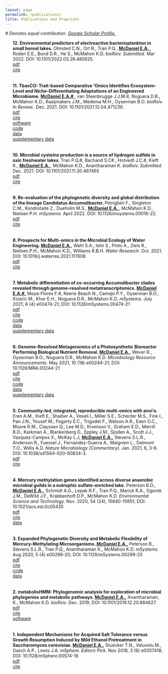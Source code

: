 ```yaml
---
layout: page
permalink: /publications/
title: Publications and Preprints
---
```


<i># Denotes equal contribution. <a href="https://scholar.google.com/citations?user=OJFxBWMAAAAJ&hl=en">Google Scholar Profile.</a></i>

<ul>
<b> 12. Environmental predictors of electroactive bacterioplankton in small boreal lakes. </b> Olmsted C.N., Ort R., Tran P.Q., <b><u> McDaniel E.A. </u></b>, Roden E.E., Bond D.R., He S., McMahon K.D. <i> bioRxiv. Submitted. </i> Mar 2022. DOI: 10.1101/2022.03.26.485925. <br>
	<a href="../pdfs/Olmsted2022.pdf"><div class="color-button">pdf</div></a><a href="https://www.biorxiv.org/content/10.1101/2022.03.26.485925v1"><div class="color-button">cite</div></a>
	<br>
	<br>
<b> 11. TbasCO: Trait-based Comparative ‘Omics Identifies Ecosystem-Level and Niche-Differentiating Adaptations of an Engineered Microbiome. <u> McDaniel E.A.# </u></b>, van Steenbrugge J.J.M.#, Noguera D.R., McMahon K.D., Raaijmakers J.M., Medema M.H., Oyserman B.O. <i> bioRxiv. In Review.. </i> Dec. 2021. DOI: 10.1101/2021.12.04.471239. <br>
	 <a href="../pdfs/TbasCO_preprint.pdf"><div class="color-button">pdf</div></a><a href="https://www.biorxiv.org/content/10.1101/2021.12.04.471239v1"><div class="color-button">cite</div></a><a href="https://github.com/Jorisvansteenbrugge/TbasCO"><div class="color-button">software</div></a><a href="https://github.com/elizabethmcd/EBPR-MAGs"><div class="color-button">code</div></a><a href="https://www.ncbi.nlm.nih.gov/bioproject/PRJNA714686"><div class="color-button">data</div></a><a href="https://figshare.com/projects/EBPR_Trait-Based_Comparative_Omics/90437"><div class="color-button">supplementary data</div></a>
	<br>
	<br>
<b> 10. Microbial cysteine production is a source of hydrogen sulfide in oxic freshwater lakes. </b> Tran P.Q.#, Bachand S.C#., Hotvedt J.C.#, Kieft K., <b><u> McDaniel E.A. </u></b>, McMahon K.D., Anantharaman K. <i> bioRxiv. Submitted. </i> Dec. 2021. DOI: 10.1101/2021.11.30.467465 <br>
	<a href="../pdfs/Tran2021_preprint.pdf"><div class="color-button">pdf</div></a><a href="https://scholar.google.com/citations?view_op=view_citation&hl=en&user=OJFxBWMAAAAJ&citation_for_view=OJFxBWMAAAAJ:LkGwnXOMwfcC"><div class="color-button">cite</div></a>
	<br>
	<br>
<b> 9. Re-evaluation of the phylogenetic diversity and global distribution of the lineage Candidatus Accumulibacter. </b> Petriglieri F., Singleton C.M., Kondrotaite Z., Dueholm M.S., <b><u> McDaniel E.A. </u></b>, McMahon K.D., Nielsen P.H. <i> mSystems. </i> April 2022. DOI: 10.1128/msystems.00016-22. <br>
	<a href="../pdfs/Petriglieri2022_msystems.00016-22.pdf"><div class="color-button">pdf</div></a><a href="https://journals.asm.org/doi/10.1128/msystems.00016-22"><div class="color-button">cite</div></a>
	<br>
	<br>
<b>8. Prospects for Multi-omics in the Microbial Ecology of Water Engineering. <u>McDaniel E.A.</u></b>, Wahl S.A., Ishii S., Pinto A., Ziels R., Nielsen P.H., McMahon K.D., Williams R.B.H. <i>Water Research.</i> Oct. 2021. DOI: 10.1016/j.waterres.2021.117608 <br>
		<a href="../pdfs/McDaniel2021_WaterResearch_publication.pdf"><div class="color-button">pdf</div></a><a href="https://www.sciencedirect.com/science/article/abs/pii/S0043135421008034?via%3Dihub"><div class="color-button">cite</div></a>
	<br>
	<br>
<b>7. Metabolic differentiation of co-occurring Accumulibacter clades revealed through genome-resolved metatranscriptomics. <u>McDaniel E.A.#,</u></b> Moya-Flores F.#, Keene Beach N., Camejo P.Y., Oyserman B.O., Kizaric M., Khor E.H., 
Noguera D.R., McMahon K.D. <i>mSystems.</i> July 2021, 6 (4) e00474-21; DOI: 10.1128/mSystems.00474-21 <br>
		<a href="../pdfs/mSystems.00474-21.pdf"><div class="color-button">pdf</div></a><a href="https://journals.asm.org/doi/10.1128/mSystems.00474-21"><div class="color-button">cite</div></a><a href="https://github.com/elizabethmcd/R3R4"><div class="color-button">code</div></a><a href="https://www.ncbi.nlm.nih.gov/bioproject/?term=PRJNA668760"><div class="color-button">data</div></a><a href="https://figshare.com/projects/Metabolic_Plasticity_of_Accumulibacter_Clades/90614"><div class="color-button">supplementary data</div></a>
	<br>
	<br>
<b>6. Genome-Resolved Metagenomics of a Photosynthetic Bioreactor Performing Biological Nutrient Removal. <u>McDaniel E.A.,</u></b> Wever R., Oyserman B.O., Noguera D.R., McMahon K.D. <i>Microbiology Resource Announcements.</i> May 2021, 10 (18) e00244-21; DOI: 10.1128/MRA.00244-21  <br>
		<a href="../pdfs/mra2021_POB_publication.pdf"><div class="color-button">pdf</div></a><a href="https://scholar.google.com/citations?view_op=view_citation&hl=en&user=OJFxBWMAAAAJ&citation_for_view=OJFxBWMAAAAJ:W7OEmFMy1HYC"><div class="color-button">cite</div></a><a href="https://github.com/elizabethmcd/obscurePOS"><div class="color-button">code</div></a><a href="https://www.ncbi.nlm.nih.gov/bioproject/PRJNA704939"><div class="color-button">data</div></a><a href="https://figshare.com/projects/POB_Genome-Resolved_Metagenomics/99704"><div class="color-button">supplementary data</div></a>
	<br>
	<br>
<b>5. Community-led, integrated, reproducible multi-omics with anvi’o.</b> Eren A.M., Kiefl E., Shaiber A., Veseli I., Miller S.E., Schecter M.S., Fink I., Pan J.N., Yousef M., Fogarty E.C., Trigodet F., Watson A.R., Esen O.C., Moore R.M., Clayssen Q., Lee M.D., Kivenson V., Graham E.D., Merrill B.D., Karkman A., Blankenberg D., Eppley J.M., Sjoden A., Scott J.J., Vazquez-Campos X., McKay L.J, <u><b> McDaniel E.A.,</b></u> Stevens S.L.R., Anderson R., Fuessel J., Fernandez-Guerra A., Maignien L., Delmont T.O., Willis A.D.  <i>Nature Microbiology (Commentary).</i> Jan. 2021, 6, 3-6. DOI: 10.1038/s41564-020-00834-3.  <br>
		<a href="../pdfs/Anvio2020_NMC.pdf"><div class="color-button">pdf</div></a><a href="https://scholar.google.com/citations?view_op=view_citation&hl=en&user=OJFxBWMAAAAJ&citation_for_view=OJFxBWMAAAAJ:Y0pCki6q_DkC"><div class="color-button">cite</div></a>
	<br>
	<br>
	<b>4. Mercury methylation genes identified across diverse anaerobic microbial guilds in a eutrophic sulfate-enriched lake.</b> Peterson B.D., <u><b>McDaniel E.A.,</b></u> Schmidt A.G., Lepak R.F., Tran P.Q., Marick R.A., Ogorek J.M., DeWild J.F., Krabbenhoft D.P., McMahon K.D.  <i>Environmental Science and Technology.</i> Nov. 2020, 54 (24), 15840-15851; DOI: 10.1021/acs.est.0c05435 <br>
		<a href="../pdfs/Peterson2020_EST_finalPub.pdf"><div class="color-button">pdf</div></a><a href="https://scholar.google.com/citations?view_op=view_citation&hl=en&user=OJFxBWMAAAAJ&citation_for_view=OJFxBWMAAAAJ:zYLM7Y9cAGgC"><div class="color-button">cite</div></a><a href="https://osf.io/9vwgt/"><div class="color-button">data</div></a>	
	<br>
	<br>
	<b>3. Expanded Phylogenetic Diversity and Metabolic Flexibility of Mercury-Methylating Microorganisms.<u> McDaniel E.A.,</u> </b> Peterson B., Stevens S.L.R., Tran P.Q., Anantharaman K., McMahon K.D. <i>mSystems.</i> Aug 2020, 5 (4) e00299-20; DOI: 10.1128/mSystems.00299-20 <br>
		<a href="../pdfs/mSystems-2020-McDaniel-e00299-20.full.pdf"><div class="color-button">pdf</div></a><a href="https://scholar.google.com/citations?view_op=view_citation&hl=en&user=OJFxBWMAAAAJ&citation_for_view=OJFxBWMAAAAJ:IjCSPb-OGe4C"><div class="color-button">cite</div></a><a href="https://github.com/elizabethmcd/MEHG"><div class="color-button">code</div></a><a href="https://figshare.com/projects/Expanded_Diversity_and_Metabolic_Flexibility_of_Microbial_Mercury_Methylation/70361"><div class="color-button">data</div></a>	
	<br>
	<br>
	<b>2. metabolisHMM: Phylogenomic analysis for exploration of microbial phylogenies and metabolic pathways. <u>McDaniel E.A.,</u></b> Anantharaman, K., McMahon K.D. <i>bioRxiv.</i> Dec. 2019, DOI: 10.1101/2019.12.20.884627. <br>
		<a href="../pdfs/2020-01-09-metabolisHMM-manuscript-preprint-corrected-submission.pdf"><div class="color-button">pdf</div></a><a href="https://scholar.google.com/citations?view_op=view_citation&hl=en&user=OJFxBWMAAAAJ&citation_for_view=OJFxBWMAAAAJ:9yKSN-GCB0IC"><div class="color-button">cite</div></a><a href="https://github.com/elizabethmcd/metabolisHMM"><div class="color-button">software</div></a>
	<br>
	<br>
<b>1. Independent Mechanisms for Acquired Salt Tolerance versus Growth Resumption Induced by Mild Ethanol Pretreatment in Saccharomyces cerevisiae. <u>McDaniel E.A.,</u></b> Stuecker T.N., Veluvolu M., Gasch A.P., Lewis J.A. <i>mSphere. Editors Pick. </i> Nov 2018, 3 (6) e0057418; DOI: 10.1128/mSphere.00574-18 <br>
		<a href="../pdfs/mSphere-2018-McDaniel-e00574-18.full.pdf"><div class="color-button">pdf</div></a><a href="https://scholar.google.com/citations?view_op=view_citation&hl=en&user=OJFxBWMAAAAJ&citation_for_view=OJFxBWMAAAAJ:d1gkVwhDpl0C"><div class="color-button">cite</div>
	<br>
	<br>
